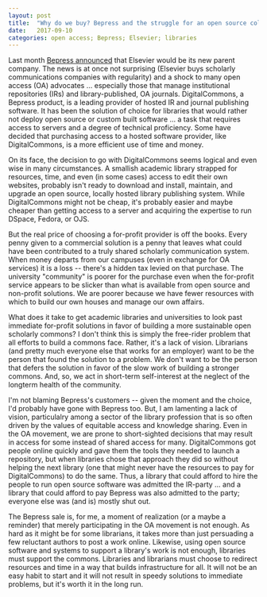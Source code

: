 ```yaml
---
layout: post
title:  "Why do we buy? Bepress and the struggle for an open source collective"
date:   2017-09-10
categories: open access; Bepress; Elsevier; libraries
---
```

Last month [Bepress announced](https://www.insidehighered.com/news/2017/08/03/elsevier-makes-move-institutional-repositories-acquisition-Bepress) that Elsevier would be its new parent company. The news is at once not surprising (Elsevier buys scholarly communications companies with regularity) and a shock to many open access (OA) advocates … especially those that manage institutional repositories (IRs) and library-published, OA journals. DigitalCommons, a Bepress product, is a leading provider of hosted IR and journal publishing software. It has been the solution of choice for libraries that would rather not deploy open source or custom built software … a task that requires access to servers and a degree of technical proficiency. Some have decided that purchasing access to a hosted software provider, like DigitalCommons, is a more efficient use of time and money.

On its face, the decision to go with DigitalCommons seems logical and even wise in many circumstances. A smallish academic library strapped for resources, time, and even (in some cases) access to edit their own websites, probably isn't ready to download and install, maintain, and upgrade an open source, locally hosted library publishing system. While DigitalCommons might not be cheap, it's probably easier and maybe cheaper than getting access to a server and acquiring the expertise to run DSpace, Fedora, or OJS.

But the real price of choosing a for-profit provider is off the books. Every penny given to a commercial solution is a penny that leaves what could have been contributed to a truly shared scholarly communication system. When money departs from our campuses (even in exchange for OA services) it is a loss -- there's a hidden tax levied on that purchase. The university "community" is poorer for the purchase even when the for-profit service appears to be slicker than what is available from open source and non-profit solutions. We are poorer because we have fewer resources with which to build our own houses and manage our own affairs.


What does it take to get academic libraries and universities to look past immediate for-profit solutions in favor of building a more sustainable open scholarly commons? I don't think this is simply the free-rider problem that all efforts to build a commons face. Rather, it's a lack of vision. Librarians (and pretty much everyone else that works for an employer) want to be the person that found the solution to a problem. We don't want to be the person that defers the solution in favor of the slow work of building a stronger commons. And, so, we act in short-term self-interest at the neglect of the longterm health of the community.

I'm not blaming Bepress's customers -- given the moment and the choice, I'd probably have gone with Bepress too. But, I am lamenting a lack of vision, particulalry among a sector of the library profession that is so often driven by the values of equitable access and knowledge sharing. Even in the OA movement, we are prone to short-sighted decisions that may result in access for some instead of shared access for many. DigitalCommons got people online quickly and gave them the tools they needed to launch a repository, but when libraries chose that approach they did so without helping the next library (one that might never have the resources to pay for DigitalCommons) to do the same. Thus, a library that could afford to hire the people to run open source software was admitted the IR-party ... and a library that could afford to pay Bepress was also admitted to the party; everyone else was (and is) mostly shut out.

The Bepress sale is, for me, a moment of realization (or a maybe a reminder) that merely participating in the OA movement is not enough. As hard as it might be for some librarians, it takes more than just persuading a few reluctant authors to post a work online. Likewise, using open source software and systems to support a library's work is not enough, libraries must support the commons. Libraries and librarians must choose to redirect resources and time in a way that builds infrastructure for all. It will not be an easy habit to start and it will not result in speedy solutions to immediate problems, but it's worth it in the long run. 